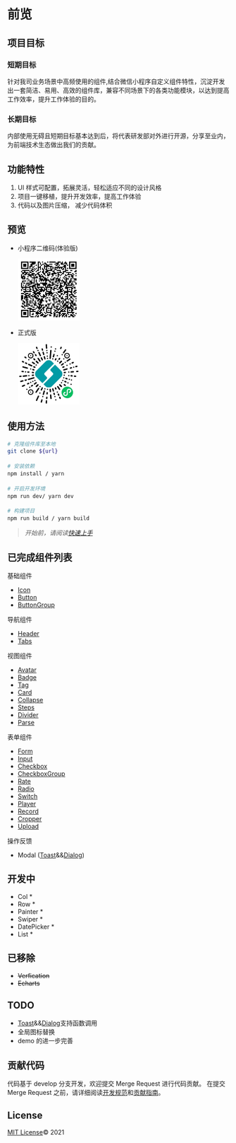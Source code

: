 # 前览

## 项目目标

### 短期目标

针对我司业务场景中高频使用的组件,结合微信小程序自定义组件特性，沉淀开发出一套简洁、易用、高效的组件库，兼容不同场景下的各类功能模块，以达到提高工作效率，提升工作体验的目的。

### 长期目标

内部使用无碍且短期目标基本达到后，将代表研发部对外进行开源，分享至业内，为前端技术生态做出我们的贡献。

## 功能特性

1. UI 样式可配置，拓展灵活，轻松适应不同的设计风格
2. 项目一键移植，提升开发效率，提高工作体验
3. 代码以及图片压缩， 减少代码体积

## 预览

- 小程序二维码(体验版)

  <img src="./docs/imgs/preview.jpg" style="width: 140px"/>

- 正式版

  <img src="./docs/imgs/release.jpg" style="width: 140px"/>

## 使用方法

```bash
# 克隆组件库至本地
git clone ${url}

# 安装依赖
npm install / yarn

# 开启开发环境
npm run dev/ yarn dev

# 构建项目
npm run build / yarn build

```

> _开始前，请阅读[快速上手](./docs/index.md)_

## 已完成组件列表

基础组件

- [Icon](./docs/icon.md)
- [Button](./docs/button.md)
- [ButtonGroup](./docs/buttonGroup.md)

导航组件

- [Header](./docs/header.md)
- [Tabs](./docs/tabs.md)

视图组件

- [Avatar](./docs/avatar.md)
- [Badge](./docs/badge.md)
- [Tag](./docs/tag.md)
- [Card](./docs/card.md)
- [Collapse](./docs/collapse.md)
- [Steps](./docs/steps.md)
- [Divider](./docs/divider.md)
- [Parse](./docs/parse.md)

表单组件

- [Form](./docs/form.md)
- [Input](./docs/input.md)
- [Checkbox](./docs/checkbox.md)
- [CheckboxGroup](./docs/checkboxGroup.md)
- [Rate](./docs/rate.md)
- [Radio](./docs/radio.md)
- [Switch](./docs/switch.md)
- [Player](./docs/player.md)
- [Record](./docs/record.md)
- [Cropper](./docs/cropper.md)
- [Upload](./docs/upload.md)

操作反馈

- Modal ([Toast](./docs/toast.md)&&[Dialog](./docs/dialog.md))

## 开发中

- Col \*
- Row \*
- Painter \*
- Swiper \*
- DatePicker \*
- List \*

## 已移除

- ~~Verfication~~
- ~~Echarts~~

## TODO

- [Toast](./docs/toast.md)&&[Dialog](./docs/dialog.md)支持函数调用
- 全局图标替换
- demo 的进一步完善

## 贡献代码

代码基于 develop 分支开发，欢迎提交 Merge Request 进行代码贡献。
在提交 Merge Request 之前，请详细阅读[开发规范](http://server.azalea-tech.com:10086/pages/viewpage.action?pageId=21660191)和[贡献指南](./docs/dev/guide.md)。

## License

[MIT License](./LICENSE)© 2021
